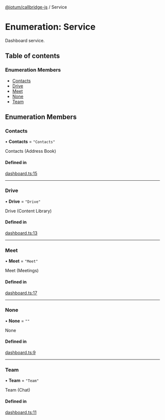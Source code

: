 [@iotum/callbridge-js](../README.md) / Service

# Enumeration: Service

Dashboard service.

## Table of contents

### Enumeration Members

- [Contacts](Service.md#contacts)
- [Drive](Service.md#drive)
- [Meet](Service.md#meet)
- [None](Service.md#none)
- [Team](Service.md#team)

## Enumeration Members

### Contacts

• **Contacts** = ``"Contacts"``

Contacts (Address Book)

#### Defined in

[dashboard.ts:15](https://github.com/iotum/callbridge-js/blob/b881159/src/dashboard.ts#L15)

___

### Drive

• **Drive** = ``"Drive"``

Drive (Content Library)

#### Defined in

[dashboard.ts:13](https://github.com/iotum/callbridge-js/blob/b881159/src/dashboard.ts#L13)

___

### Meet

• **Meet** = ``"Meet"``

Meet (Meetings)

#### Defined in

[dashboard.ts:17](https://github.com/iotum/callbridge-js/blob/b881159/src/dashboard.ts#L17)

___

### None

• **None** = ``""``

None

#### Defined in

[dashboard.ts:9](https://github.com/iotum/callbridge-js/blob/b881159/src/dashboard.ts#L9)

___

### Team

• **Team** = ``"Team"``

Team (Chat)

#### Defined in

[dashboard.ts:11](https://github.com/iotum/callbridge-js/blob/b881159/src/dashboard.ts#L11)
